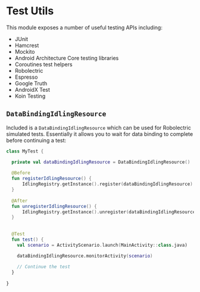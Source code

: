 # Test Utils

This module exposes a number of useful testing APIs including: 
* JUnit
* Hamcrest
* Mockito
* Android Architecture Core testing libraries
* Coroutines test helpers
* Robolectric
* Espresso
* Google Truth
* AndroidX Test
* Koin Testing

## `DataBindingIdlingResource`

Included is a `DataBindingIdlingResource` which can be used for Robolectric simulated tests. Essentially it allows you to wait for data binding to complete before continuing a test:

```kotlin
class MyTest {

  private val dataBindingIdlingResource = DataBindingIdlingResource()
  
  @Before
  fun registerIdlingResource() {
      IdlingRegistry.getInstance().register(dataBindingIdlingResource)
  }
  
  @After
  fun unregisterIdlingResource() {
      IdlingRegistry.getInstance().unregister(dataBindingIdlingResource)
  }
  
  
  @Test
  fun test() {
    val scenario = ActivityScenario.launch(MainActivity::class.java)

    dataBindingIdlingResource.monitorActivity(scenario)
    
    // Continue the test
  }
  
}
```
